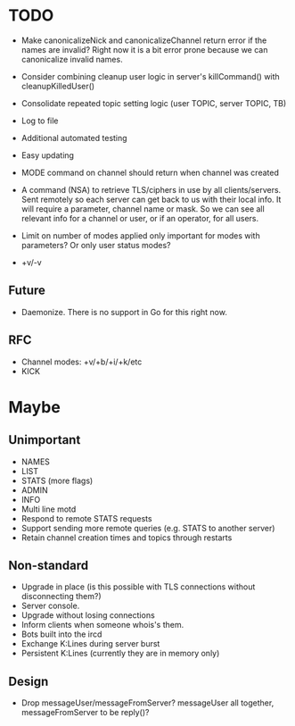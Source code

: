 # TODO
  * Make canonicalizeNick and canonicalizeChannel return error if the names are
    invalid? Right now it is a bit error prone because we can canonicalize
    invalid names.
  * Consider combining cleanup user logic in server's killCommand() with
    cleanupKilledUser()
  * Consolidate repeated topic setting logic (user TOPIC, server TOPIC, TB)
  * Log to file
  * Additional automated testing
  * Easy updating

  * MODE command on channel should return when channel was created
  * A command (NSA) to retrieve TLS/ciphers in use by all clients/servers. Sent
    remotely so each server can get back to us with their local info. It will
    require a parameter, channel name or mask. So we can see all relevant
    info for a channel or user, or if an operator, for all users.
  * Limit on number of modes applied only important for modes with parameters?
    Or only user status modes?
  * +v/-v


## Future
  * Daemonize. There is no support in Go for this right now.


## RFC
  * Channel modes: +v/+b/+i/+k/etc
  * KICK


# Maybe

## Unimportant
  * NAMES
  * LIST
  * STATS (more flags)
  * ADMIN
  * INFO
  * Multi line motd
  * Respond to remote STATS requests
  * Support sending more remote queries (e.g. STATS to another server)
  * Retain channel creation times and topics through restarts


## Non-standard
  * Upgrade in place (is this possible with TLS connections without
    disconnecting them?)
  * Server console.
  * Upgrade without losing connections
  * Inform clients when someone whois's them.
  * Bots built into the ircd
  * Exchange K:Lines during server burst
  * Persistent K:Lines (currently they are in memory only)


## Design
  * Drop messageUser/messageFromServer? messageUser all together,
    messageFromServer to be reply()?
